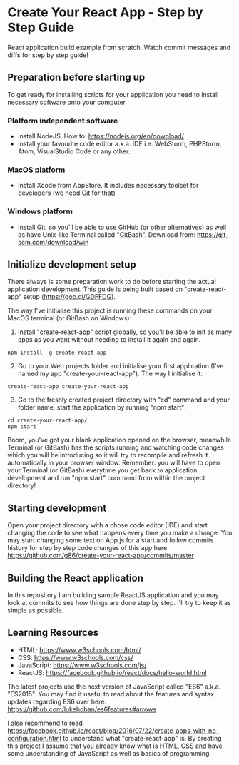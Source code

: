 # Create Your React App - Step by Step Guide
React application build example from scratch. Watch commit messages and diffs for step by step guide!

## Preparation before starting up
To get ready for installing scripts for your application you need to install necessary software onto your computer.

### Platform independent software
- install NodeJS. How to: https://nodejs.org/en/download/
- install your favourite code editor a.k.a. IDE i.e. WebStorm, PHPStorm, Atom, VisualStudio Code or any other.

### MacOS platform
- install Xcode from AppStore. It includes necessary toolset for developers (we need Git for that)

### Windows platform
- install Git, so you'll be able to use GitHub (or other alternatives) as well as have Unix-like Terminal called "GitBash". Download from: https://git-scm.com/download/win

## Initialize development setup
There always is some preparation work to do before starting the actual application development.
This guide is being built based on "create-react-app" setup (https://goo.gl/GDFFDG).

The way I've initialise this project is running these commands on your MacOS terminal (or GitBash on Windows):
1) install "create-react-app" script globally, so you'll be able to init as many apps as you want without needing to install it again and again.
```
npm install -g create-react-app
```
2) Go to your Web projects folder and initialise your first application (I've named my app "create-your-react-app"). The way I initialise it: 
```
create-react-app create-your-react-app

```
3) Go to the freshly created project directory with "cd" command and your folder name, start the application by running "npm start": 
```
cd create-your-react-app/
npm start
```

Boom, you've got your blank application opened on the browser, meanwhile Terminal (or GitBash) has the scripts running and watching code changes which you will be introducing so it will try to recompile and refresh it automatically in your browser window.
Remember: you will have to open your Terminal (or GitBash) everytime you get back to application development and run "npm start" command from within the project directory!

## Starting development

Open your project directory with a chose code editor (IDE) and start changing the code to see what happens every time you make a change.
You may start changing some text on App.js for a start and follow commits history for step by step code changes of this app here: https://github.com/g86/create-your-react-app/commits/master

## Building the React application

In this repository I am building sample ReactJS application and you may look at commits to see how things are done step by step. I'll try to keep it as simple as possible.

## Learning Resources

- HTML: https://www.w3schools.com/html/
- CSS: https://www.w3schools.com/css/
- JavaScript: https://www.w3schools.com/js/
- ReactJS: https://facebook.github.io/react/docs/hello-world.html

The latest projects use the next version of JavaScript called "ES6" a.k.a. "ES2015".
You may find it useful to read about the features and syntax updates regarding ES6 over here: https://github.com/lukehoban/es6features#arrows 

I also recommend to read https://facebook.github.io/react/blog/2016/07/22/create-apps-with-no-configuration.html to understand what "create-react-app" is.
By creating this project I assume that you already know what is HTML, CSS and have some understanding of JavaScript as well as basics of programming.